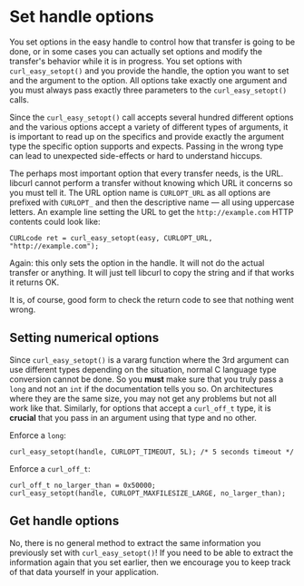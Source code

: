 # Set handle options

You set options in the easy handle to control how that transfer is going to be
done, or in some cases you can actually set options and modify the transfer's
behavior while it is in progress. You set options with `curl_easy_setopt()`
and you provide the handle, the option you want to set and the argument to the
option. All options take exactly one argument and you must always pass exactly
three parameters to the `curl_easy_setopt()` calls.

Since the `curl_easy_setopt()` call accepts several hundred different options
and the various options accept a variety of different types of arguments, it
is important to read up on the specifics and provide exactly the argument
type the specific option supports and expects. Passing in the wrong type can
lead to unexpected side-effects or hard to understand hiccups.

The perhaps most important option that every transfer needs, is the URL.
libcurl cannot perform a transfer without knowing which URL it concerns so you
must tell it. The URL option name is `CURLOPT_URL` as all options are prefixed
with `CURLOPT_` and then the descriptive name — all using uppercase
letters. An example line setting the URL to get the `http://example.com` HTTP
contents could look like:

    CURLcode ret = curl_easy_setopt(easy, CURLOPT_URL, "http://example.com");

Again: this only sets the option in the handle. It will not do the actual
transfer or anything. It will just tell libcurl to copy the string and if that
works it returns OK.

It is, of course, good form to check the return code to see that nothing went
wrong.

## Setting numerical options

Since `curl_easy_setopt()` is a vararg function where the 3rd argument can use
different types depending on the situation, normal C language type conversion
cannot be done. So you **must** make sure that you truly pass a `long` and not
an `int` if the documentation tells you so. On architectures where they are
the same size, you may not get any problems but not all work like
that. Similarly, for options that accept a `curl_off_t` type, it is
**crucial** that you pass in an argument using that type and no other.

Enforce a `long`:

    curl_easy_setopt(handle, CURLOPT_TIMEOUT, 5L); /* 5 seconds timeout */

Enforce a `curl_off_t`:

    curl_off_t no_larger_than = 0x50000;
    curl_easy_setopt(handle, CURLOPT_MAXFILESIZE_LARGE, no_larger_than);

## Get handle options

No, there is no general method to extract the same information you previously
set with `curl_easy_setopt()`! If you need to be able to extract the
information again that you set earlier, then we encourage you to keep track of
that data yourself in your application.
